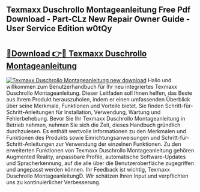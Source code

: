 ## Texmaxx Duschrollo Montageanleitung Free Pdf Download - Part-CLz New Repair Owner Guide - User Service Edition w0tQy

# <h2><a href="http://df7a4t.blite.top/?on=Texmaxx+Duschrollo+Montageanleitung">🔗Download 👉🔴 Texmaxx Duschrollo Montageanleitung</a></h2>

[![Texmaxx Duschrollo Montageanleitung new download](https://i.imgur.com/lujVjoI.png)](http://df7a4t.blite.top/?on=Texmaxx+Duschrollo+Montageanleitung)
Hallo und willkommen zum Benutzerhandbuch für Ihr neu integriertes Texmaxx Duschrollo Montageanleitung. Dieser Leitfaden soll Ihnen helfen, das Beste aus Ihrem Produkt herauszuholen, indem er einen umfassenden Überblick über seine Merkmale, Funktionen und Vorteile bietet. Sie finden Schritt-für-Schritt-Anleitungen für Installation, Verwendung, Wartung und Fehlerbehebung. Bevor Sie Ihr Texmaxx Duschrollo Montageanleitung in Betrieb nehmen, nehmen Sie sich die Zeit, dieses Handbuch gründlich durchzulesen. Es enthält wertvolle Informationen zu den Merkmalen und Funktionen des Produkts sowie Einrichtungsanweisungen und Schritt-für-Schritt-Anleitungen zur Verwendung der einzelnen Funktionen. Zu den erweiterten Funktionen von Texmaxx Duschrollo Montageanleitung gehören Augmented Reality, anpassbare Profile, automatische Software-Updates und Spracherkennung, auf die alle über die Benutzeroberfläche zugegriffen und angepasst werden können. Ihr Feedback ist wichtig, Texmaxx Duschrollo MontageanleitungD. Wir schätzen Ihren Input und verpflichten uns zu kontinuierlicher Verbesserung.
